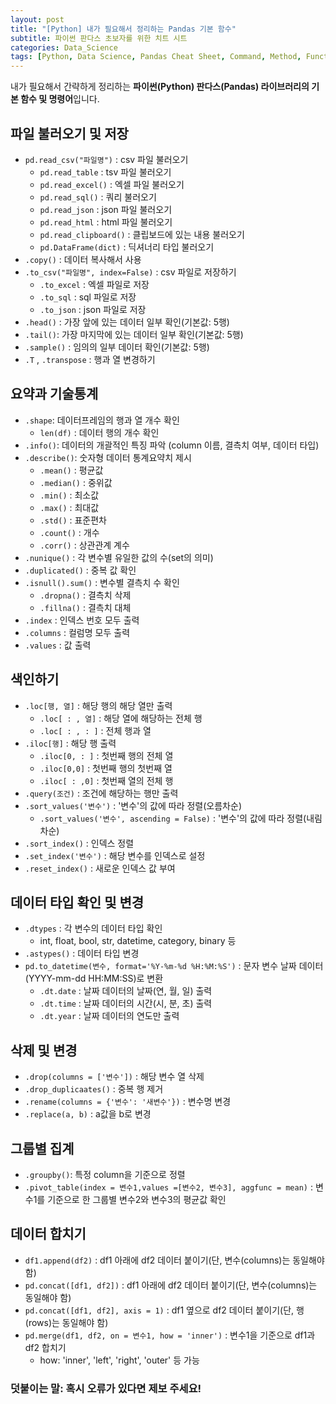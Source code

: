 ```yaml
---
layout: post
title: "[Python] 내가 필요해서 정리하는 Pandas 기본 함수"  
subtitle: 파이썬 판다스 초보자를 위한 치트 시트    
categories: Data_Science
tags: [Python, Data Science, Pandas Cheat Sheet, Command, Method, Function, 파이썬, 판다스, 라이브러리, 함수, 명령어]
---
```



내가 필요해서 간략하게 정리하는 **파이썬(Python) 판다스(Pandas) 라이브러리의 기본 함수 및 명령어**입니다.
   
  
  
## 파일 불러오기 및 저장 

- `pd.read_csv("파일명")` : csv 파일 불러오기
  - `pd.read_table` : tsv 파일 불러오기
  - `pd.read_excel()` : 엑셀 파일 불러오기 
  - `pd.read_sql()` : 쿼리 불러오기 
  - `pd.read_json` : json 파일 불러오기
  - `pd.read_html` : html 파일 불러오기
  - `pd.read_clipboard()` : 클립보드에 있는 내용 불러오기 
  - `pd.DataFrame(dict)` : 딕셔너리 타입 불러오기 
- `.copy()` : 데이터 복사해서 사용 
- `.to_csv("파일명", index=False)` : csv 파일로 저장하기
  - `.to_excel` : 엑셀 파일로 저장 
  - `.to_sql` : sql 파일로 저장
  - `.to_json` : json 파일로 저장  
- `.head()` : 가장 앞에 있는 데이터 일부 확인(기본값: 5행)  
- `.tail()`: 가장 마지막에 있는 데이터 일부 확인(기본값: 5행)  
- `.sample()` : 임의의 일부 데이터 확인(기본값: 5행)  
- `.T` , `.transpose` : 행과 열 변경하기

## 요약과 기술통계

- `.shape`: 데이터프레임의 행과 열 개수 확인
  - `len(df)` : 데이터 행의 개수 확인
- `.info()`: 데이터의 개괄적인 특징 파악 (column 이름, 결측치 여부, 데이터 타입)
- `.describe()`: 숫자형 데이터 통계요약치 제시 
  - `.mean()` : 평균값
  - `.median()` : 중위값
  - `.min()` : 최소값
  - `.max()` : 최대값
  - `.std()` : 표준편차
  - `.count()` : 개수 
  - `.corr()` : 상관관계 계수 
- `.nunique()` : 각 변수별 유일한 값의 수(set의 의미)  
- `.duplicated()` : 중복 값 확인 
- `.isnull().sum()` : 변수별 결측치 수 확인 
  - `.dropna()` : 결측치 삭제 
  - `.fillna()` : 결측치 대체 
- `.index` : 인덱스 번호 모두 출력 
- `.columns` : 컬럼명 모두 출력
- `.values` : 값 출력


## 색인하기

- `.loc[행, 열]` : 해당 행의 해당 열만 출력 
  - `.loc[ : , 열]` : 해당 열에 해당하는 전체 행 
  - `.loc[ : , : ]` : 전체 행과 열 
- `.iloc[행]` : 해당 행 출력   
  - `.iloc[0, : ]` : 첫번째 행의 전체 열 
  - `.iloc[0,0]` : 첫번째 행의 첫번째 열 
  - `.iloc[ : ,0]` : 첫번째 열의 전체 행 
- `.query(조건)` : 조건에 해당하는 행만 출력 
- `.sort_values('변수')` : '변수'의 값에 따라 정렬(오름차순)
  - `.sort_values('변수', ascending = False)` : '변수'의 값에 따라 정렬(내림차순)
- `.sort_index()` : 인덱스 정렬 
- `.set_index('변수')` : 해당 변수를 인덱스로 설정 
- `.reset_index()` : 새로운 인덱스 값 부여 


## 데이터 타입 확인 및 변경 

- `.dtypes` : 각 변수의 데이터 타입 확인
  - int, float, bool, str, datetime, category, binary 등
- `.astypes()` : 데이터 타입 변경 
- `pd.to_datetime(변수, format='%Y-%m-%d %H:%M:%S')` : 문자 변수 날짜 데이터(YYYY-mm-dd HH:MM:SS)로 변환
  - `.dt.date` : 날짜 데이터의 날짜(연, 월, 일) 출력
  - `.dt.time` : 날짜 데이터의 시간(시, 분, 초) 출력
  - `.dt.year` : 날짜 데이터의 연도만 출력 

## 삭제 및 변경 

- `.drop(columns = ['변수'])` : 해당 변수 열 삭제 
- `.drop_duplicaates()` : 중복 행 제거 
- `.rename(columns = {'변수': '새변수'})` : 변수명 변경 
- `.replace(a, b)` : a값을 b로 변경 


## 그룹별 집계

- `.groupby()`: 특정 column을 기준으로 정렬
- `.pivot_table(index = 변수1,values =[변수2, 변수3], aggfunc = mean)` : 변수1를 기준으로 한 그룹별 변수2와 변수3의 평균값 확인 


## 데이터 합치기 

- `df1.append(df2)` : df1 아래에 df2 데이터 붙이기(단, 변수(columns)는 동일해야 함)
- `pd.concat([df1, df2])` : df1 아래에 df2 데이터 붙이기(단, 변수(columns)는 동일해야 함)
- `pd.concat([df1, df2], axis = 1)` : df1 옆으로 df2 데이터 붙이기(단, 행(rows)는 동일해야 함)
- `pd.merge(df1, df2, on = 변수1, how = 'inner')` : 변수1을 기준으로 df1과 df2 합치기 
  - how: 'inner', 'left', 'right', 'outer' 등 가능  
  
  
  
### 덧붙이는 말: 혹시 오류가 있다면 제보 주세요!